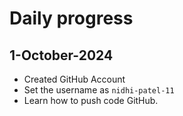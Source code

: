 # Daily progress

## 1-October-2024
- Created GitHub Account
- Set the username as `nidhi-patel-11`
- Learn how to push code GitHub.